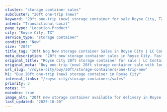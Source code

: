 ```yaml
---
cluster: "storage container sales"
subcluster: "20ft one-trip (new)"
keyword: "20ft one-trip (new) storage container for sale Royse City, TX"
intent: "Transactional-Local"
page_type: "Location-Product"
city: "Royse City, TX"
service_type: "storage container"
condition: "New"
size: "20ft"
title_tag: "20ft Ndg New storage container Sales in Royse City | LC Container"
meta_description: "20ft new storage container sales in Royse City. Fast delivery, competitive pricing. Serving storage containers area. Quote ID: JV8. Call (214) 524-4168 for your free quote today."
original_title: "Royse City 20ft storage container for sale | LC Container"
original_meta: "Buy one-trip (new) 20ft storage container sale with local delivery in Royse City, TX. LC Container — local Since 2003. Request a fast quote today."
url_slug: "/royse-city/buy/20ft/storage-containers/one-trip-new"
h1: "Buy 20ft one-trip (new) storage container in Royse City"
internal_links: "/royse-city/storage-containers/sales"
priority: 3
notes: ""
noindex: true
image_alt: "20ft new storage container available for delivery in Royse City"
last_updated: "2025-10-20"
---
```


<!-- TODO: Add unique city/inventory copy, images, and internal links here. -->
